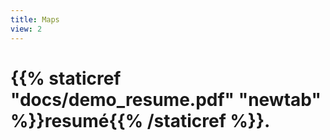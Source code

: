 ```yaml
---
title: Maps
view: 2
---
```


# {{% staticref "docs/demo_resume.pdf" "newtab" %}}resumé{{% /staticref %}}.